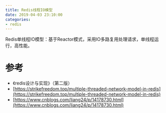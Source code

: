 ```yaml
---
title: Redis线程IO模型
date: 2019-04-03 23:10:00
categories: 
- redis
---
```


Redis单线程IO模型：基于Reactor模式，采用IO多路复用处理请求，单线程运行，高性能。

<!--more-->

# 参考

- 《redis设计与实现》（第二版）
- [https://strikefreedom.top/multiple-threaded-network-model-in-redis](https://strikefreedom.top/multiple-threaded-network-model-in-redis)
- [https://www.cnblogs.com/liang24/p/14178730.html](https://www.cnblogs.com/liang24/p/14178730.html)